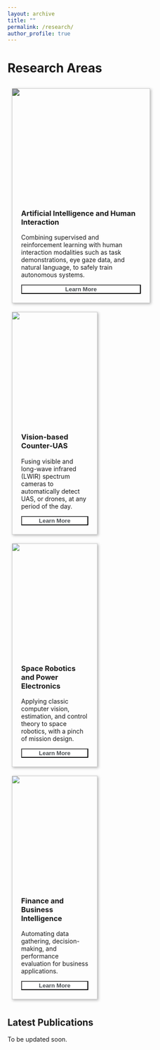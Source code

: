 ```yaml
---
layout: archive
title: ""
permalink: /research/
author_profile: true
---
```

# Research Areas

<style>
  * {
   box-sizing: border-box;
  }
  .cards {
    display: flex;
    flex-wrap: wrap;
    align-items: stretch;
  }
  .card {
    width: 195px;
    margin: 10px;
    border: 1px solid #ccc;
    box-shadow: 2px 2px 6px 0px  rgba(0,0,0,0.3);
  } 
  .card img {
    max-width: 100%;
    min-height: 250px;
    object-fit: cover;
  }
  .card .text {
    padding: 0 20px 20px;
  }
  .card .text > button {
    background: gray;
    border: 0;
    color: white;
    padding: 10px;
    width: 100%;
    }
  .card:nth-child(1) {
    width: 315px;
  }
  .card:nth-child(1) img {    
    filter: brightness(70%);
  }
  .btn-button {width: 100%; color: #494e52 !important; font-weight: 900 !important; background-color: white;} 
  .btn-button:hover { color: #fff !important; }
</style>

<main class="cards">
  <article class="card">
    <img src="https://images.unsplash.com/photo-1535378620166-273708d44e4c?ixlib=rb-1.2.1&ixid=eyJhcHBfaWQiOjEyMDd9&auto=format&fit=crop&w=1132&q=80">
    <div class="text">
      <h3>Artificial Intelligence and Human Interaction</h3>
      <p>Combining supervised and reinforcement learning with human interaction modalities such as task demonstrations, eye gaze data, and natural language, to safely train autonomous systems.</p>
      <a href="/ai/">
      <button class = "btn btn-button">Learn More</button></a>
    </div>
  </article>
  <article class="card">
    <img src="https://images.unsplash.com/photo-1533309907656-7b1c2ee56ddf?ixlib=rb-1.2.1&ixid=eyJhcHBfaWQiOjEyMDd9&auto=format&fit=crop&w=690&q=80">
    <div class="text">
      <h3>Vision-based Counter-UAS</h3>
      <p>Fusing visible and long-wave infrared (LWIR) spectrum cameras to automatically detect UAS, or drones, at any period of the day.</p>
      <a href="/counter-uas/">
      <button class = "btn btn-button">Learn More</button></a>
    </div>
  </article>
  <article class="card">
    <img src="https://images.unsplash.com/photo-1447433727702-519621625f05?ixlib=rb-1.2.1&ixid=eyJhcHBfaWQiOjEyMDd9&auto=format&fit=crop&w=1000&q=80">
    <div class="text">
      <h3>Space Robotics and Power Electronics</h3>
      <p>Applying classic computer vision, estimation, and control theory to space robotics, with a pinch of mission design.</p>
      <a href="/robotics/">
      <button class = "btn btn-button">Learn More</button></a>
    </div>
  </article>
  <article class="card">
    <img src="https://images.unsplash.com/photo-1469198629071-b7d66775e2fa?ixlib=rb-1.2.1&ixid=eyJhcHBfaWQiOjEyMDd9&auto=format&fit=crop&w=1356&q=80">
    <div class="text">
      <h3>Finance and Business Intelligence</h3>
      <p>Automating data gathering, decision-making, and performance evaluation for business applications.</p>
      <a href="/finance/">
      <button class = "btn btn-button">Learn More</button></a>
    </div>
  </article>
</main>


## Latest Publications

To be updated soon.










